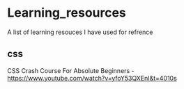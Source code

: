 # Learning_resources
A list of learning resouces I have used for refrence

## css
CSS Crash Course For Absolute Beginners - https://www.youtube.com/watch?v=yfoY53QXEnI&t=4010s


